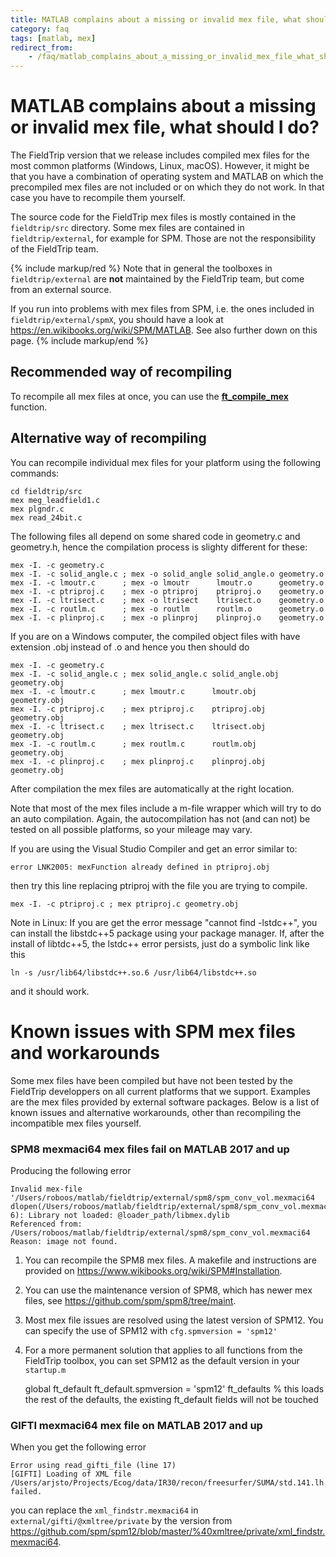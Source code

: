 ```yaml
---
title: MATLAB complains about a missing or invalid mex file, what should I do?
category: faq
tags: [matlab, mex]
redirect_from:
    - /faq/matlab_complains_about_a_missing_or_invalid_mex_file_what_should_i_do/
---
```


# MATLAB complains about a missing or invalid mex file, what should I do?

The FieldTrip version that we release includes compiled mex files for the most common platforms (Windows, Linux, macOS). However, it might be that you have a combination of operating system and MATLAB on which the precompiled mex files are not included or on which they do not work. In that case you have to recompile them yourself.

The source code for the FieldTrip mex files is mostly contained in the `fieldtrip/src` directory. Some mex files are contained in `fieldtrip/external`, for example for SPM. Those are not the responsibility of the FieldTrip team.

{% include markup/red %}
Note that in general the toolboxes in `fieldtrip/external` are **not** maintained by the FieldTrip team, but come from an external source.

If you run into problems with mex files from SPM, i.e. the ones included in `fieldtrip/external/spmX`, you should have a look at <https://en.wikibooks.org/wiki/SPM/MATLAB>. See also further down on this page.
{% include markup/end %}

## Recommended way of recompiling

To recompile all mex files at once, you can use the **[ft_compile_mex](/reference/utilities/ft_compile_mex)** function.

## Alternative way of recompiling

You can recompile individual mex files for your platform using the following commands:

    cd fieldtrip/src
    mex meg_leadfield1.c
    mex plgndr.c
    mex read_24bit.c

The following files all depend on some shared code in geometry.c and geometry.h, hence the compilation process is slighty different for these:

    mex -I. -c geometry.c
    mex -I. -c solid_angle.c ; mex -o solid_angle solid_angle.o geometry.o
    mex -I. -c lmoutr.c      ; mex -o lmoutr      lmoutr.o      geometry.o
    mex -I. -c ptriproj.c    ; mex -o ptriproj    ptriproj.o    geometry.o
    mex -I. -c ltrisect.c    ; mex -o ltrisect    ltrisect.o    geometry.o
    mex -I. -c routlm.c      ; mex -o routlm      routlm.o      geometry.o
    mex -I. -c plinproj.c    ; mex -o plinproj    plinproj.o    geometry.o

If you are on a Windows computer, the compiled object files with have extension .obj instead of .o and hence you then should do

    mex -I. -c geometry.c
    mex -I. -c solid_angle.c ; mex solid_angle.c solid_angle.obj geometry.obj
    mex -I. -c lmoutr.c      ; mex lmoutr.c      lmoutr.obj      geometry.obj
    mex -I. -c ptriproj.c    ; mex ptriproj.c    ptriproj.obj    geometry.obj
    mex -I. -c ltrisect.c    ; mex ltrisect.c    ltrisect.obj    geometry.obj
    mex -I. -c routlm.c      ; mex routlm.c      routlm.obj      geometry.obj
    mex -I. -c plinproj.c    ; mex plinproj.c    plinproj.obj    geometry.obj

After compilation the mex files are automatically at the right location.

Note that most of the mex files include a m-file wrapper which will try to do an auto compilation. Again, the autocompilation has not (and can not) be tested on all possible platforms, so your mileage may vary.

If you are using the Visual Studio Compiler and get an error similar to:

    error LNK2005: mexFunction already defined in ptriproj.obj

then try this line replacing ptriproj with the file you are trying to compile.

    mex -I. -c ptriproj.c ; mex ptriproj.c geometry.obj

Note in Linux: If you are get the error message "cannot find -lstdc++", you can install the libstdc++5 package using your package manager.
If, after the install of libtdc++5, the lstdc++ error persists, just do a symbolic link like this

    ln -s /usr/lib64/libstdc++.so.6 /usr/lib64/libstdc++.so

and it should work.

# Known issues with SPM mex files and workarounds

Some mex files have been compiled but have not been tested by the FieldTrip developpers on all current platforms that we support. Examples are the mex files provided by external software packages. Below is a list of known issues and alternative workarounds, other than recompiling the incompatible mex files yourself.

### SPM8 mexmaci64 mex files fail on MATLAB 2017 and up

Producing the following error

    Invalid mex-file '/Users/roboos/matlab/fieldtrip/external/spm8/spm_conv_vol.mexmaci64
    dlopen(/Users/roboos/matlab/fieldtrip/external/spm8/spm_conv_vol.mexmaci64, 6): Library not loaded: @loader_path/libmex.dylib
    Referenced from: /Users/roboos/matlab/fieldtrip/external/spm8/spm_conv_vol.mexmaci64
    Reason: image not found.

1. You can recompile the SPM8 mex files. A makefile and instructions are provided on <https://www.wikibooks.org/wiki/SPM#Installation>.

2. You can use the maintenance version of SPM8, which has newer mex files, see <https://github.com/spm/spm8/tree/maint>.

3. Most mex file issues are resolved using the latest version of SPM12. You can specify the use of SPM12 with `cfg.spmversion = 'spm12'`

4. For a more permanent solution that applies to all functions from the FieldTrip toolbox, you can set SPM12 as the default version in your `startup.m`

    global ft_default
    ft_default.spmversion = 'spm12'
    ft_defaults % this loads the rest of the defaults, the existing ft_default fields will not be touched

### GIFTI mexmaci64 mex file on MATLAB 2017 and up

When you get the following error

    Error using read_gifti_file (line 17)
    [GIFTI] Loading of XML file /Users/arjsto/Projects/Ecog/data/IR30/recon/freesurfer/SUMA/std.141.lh.pial.gii failed.

you can replace the `xml_findstr.mexmaci64` in `external/gifti/@xmltree/private` by the version from <https://github.com/spm/spm12/blob/master/%40xmltree/private/xml_findstr.mexmaci64>.
